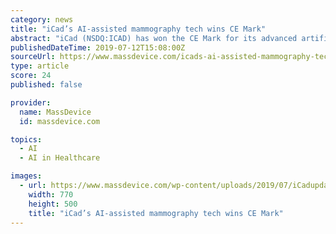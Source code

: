 ```yaml
---
category: news
title: "iCad’s AI-assisted mammography tech wins CE Mark"
abstract: "iCad (NSDQ:ICAD) has won the CE Mark for its advanced artificial intelligence technology and workflow solution, ProFound AI for 2D mammography. The Nashua, N.H.-based cancer detection and radiation therapy devices maker developed the technology to boost ..."
publishedDateTime: 2019-07-12T15:08:00Z
sourceUrl: https://www.massdevice.com/icads-ai-assisted-mammography-tech-wins-ce-mark/
type: article
score: 24
published: false

provider:
  name: MassDevice
  id: massdevice.com

topics:
  - AI
  - AI in Healthcare

images:
  - url: https://www.massdevice.com/wp-content/uploads/2019/07/iCadupdated.jpg
    width: 770
    height: 500
    title: "iCad’s AI-assisted mammography tech wins CE Mark"
---
```

